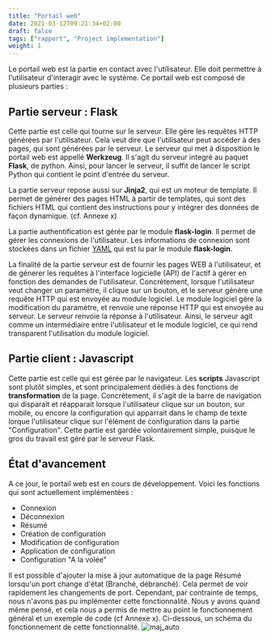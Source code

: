 ```yaml
---
title: "Portail web"
date: 2021-03-12T09:21:34+02:00
draft: false
tags: ["rapport", "Project implementation"]
weight: 1
---
```


Le portail web est la partie en contact avec l'utilisateur. Elle doit permettre à l'utilisateur d'interagir avec le système.
Ce portail web est composé de plusieurs parties :

## Partie serveur : Flask
Cette partie est celle qui tourne sur le serveur. Elle gère les requêtes HTTP générées par l'utilisateur.
Cela veut dire que l'utilisateur peut accéder à des pages, qui sont générées par le serveur.
Le serveur qui met à disposition le portail web est appellé **Werkzeug**. Il s'agit du serveur integré au paquet **Flask**, de python. Ainsi, pour lancer le serveur, il suffit de lancer le script Python qui contient le point d'entrée du serveur.

La partie serveur repose aussi sur **Jinja2**, qui est un moteur de template. Il permet de générer des pages HTML à partir de templates, qui sont des fichiers HTML qui contient des instructions pour y intégrer des données de façon dynamique. (cf. Annexe x)

La partie authentification est gérée par le module **flask-login**. Il permet de gérer les connexions de l'utilisateur. Les informations de connexion sont stockées dans un fichier [YAML](https://fr.wikipedia.org/wiki/YAML) qui est lu par le module **flask-login**.

La finalité de la partie serveur est de fournir les pages WEB à l'utilisateur, et de génerer les requêtes à l'interface logicielle (API) de l'actif à gérer en fonction des demandes de l'utilisateur. Concrètement, lorsque l'utilisateur veut changer un paramètre, il clique sur un bouton, et le serveur génère une requête HTTP qui est envoyée au module logiciel. Le module logiciel gère la modification du paramètre, et renvoie une réponse HTTP qui est envoyée au serveur. Le serveur renvoie la réponse à l'utilisateur. Ainsi, le serveur agit comme un intermédiaire entre l'utilisateur et le module logiciel, ce qui rend transparent l'utilisation du module logiciel.

## Partie client : Javascript
Cette partie est celle qui est gérée par le navigateur. Les **scripts** Javascript sont plutôt simples, et sont principalement dédiés à des fonctions de **transformation** de la page. Concrètement, il s'agit de la barre de navigation qui disparait et réapparait lorsque l'utilisateur clique sur un bouton, sur mobile, ou encore la configuration qui apparrait dans le champ de texte lorque l'utilisateur clique sur l'élément de configuration dans la partie "Configuration".
Cette partie est gardée volontairement simple, puisque le gros du travail est géré par le serveur Flask.

## État d'avancement
A ce jour, le portail web est en cours de développement.
Voici les fonctions qui sont actuellement implémentées :
- Connexion
- Déconnexion
- Résumé
- Création de configuration
- Modification de configuration
- Application de configuration
- Configuration "A la volée"

Il est possible d'ajouter la mise à jour automatique de la page Résumé lorsqu'un port change d'état (Branché, débranché). Cela permet de voir rapidement les changements de port. Cependant, par contrainte de temps, nous n'avons pas pu implémenter cette fonctionnalité. Nous y avons quand même pensé, et cela nous a permis de mettre au point le fonctionnement général et un exemple de code (cf Annexe x).
Ci-dessous, un schéma du fonctionnement de cette fonctionnalité.
![maj_auto](/images/maj_auto.png)

